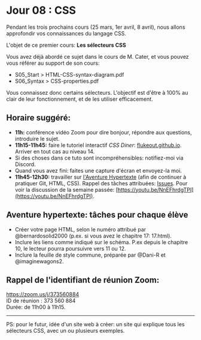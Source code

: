 # Jour 08 : CSS

Pendant les trois prochains cours (25 mars, 1er avril, 8 avril), nous allons approfondir vos connaissances du langage CSS.

L'objet de ce premier cours: **Les sélecteurs CSS**

Vous avez déjà abordé ce sujet dans le cours de M. Cater, et vous pouvez vous référer au support de son cours:

- S05_Start > HTML-CSS-syntax-diagram.pdf
- S06_Syntax > CSS-properties.pdf

Vous connaissez donc certains sélecteurs. L'objectif est d'être à 100% au clair de leur fonctionnement, et de les utiliser efficacement.

## Horaire suggéré:

- **11h:** conférence vidéo Zoom pour dire bonjour, répondre aux questions, introduire le sujet.
- **11h15-11h45:** faire le tutoriel interactif *CSS Diner*: [flukeout.github.io](https://flukeout.github.io/). Arriver en tout cas au niveau 14.
- Si des choses dans ce tuto sont incompréhensibles: notifiez-moi via Discord. 
- Quand vous avez fini: faites une capture d'écran et envoyez-la moi.
- **11h45-12h30:** travailler sur [l'Aventure Hypertexte](https://github.com/eracom-id491/Histoire-de-la-vie) (afin de  continuer à pratiquer Git, HTML, CSS). Rappel des tâches attribuées: [Issues](https://github.com/eracom-id491/Histoire-de-la-vie/issues). Pour voir la discussion de la semaine passée: [https://youtu.be/NnEFhrdgTPI](https://youtu.be/NnEFhrdgTPI).

## Aventure hypertexte: tâches pour chaque élève

- Créer votre page HTML, selon le numéro attribué par @bernardosolid2000 (p.ex. si vous avez le chapitre 17: 17.html).
- Inclure les liens comme indiqué sur le schéma. P.ex depuis le chapitre 10, le lecteur pourra poursuivre vers 11 ou 12.
- Inclure la feuille de style commune, préparée par @Dani-R et @imaginewagons2.

## Rappel de l'identifiant de réunion Zoom:

https://zoom.us/j/373560884  
ID de réunion : 373 560 884  
Durée: de 11h00 à 11h15.

***

PS: pour le futur, idée d'un site web à créer: un site qui explique tous les sélecteurs CSS, avec un ou plusieurs exemples.